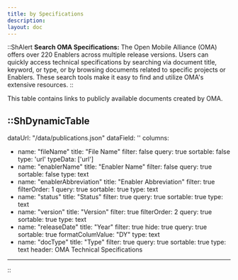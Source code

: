 ```yaml
---
title: by Specifications
description: 
layout: doc
---
```


::ShAlert
**Search OMA Specifications:** The Open Mobile Alliance (OMA) offers over 220 Enablers across multiple release versions. Users can quickly access technical specifications by searching via document title, keyword, or type, or by browsing documents related to specific projects or Enablers. These search tools make it easy to find and utilize OMA's extensive resources.
::

This table contains links to publicly available documents created by OMA.

::ShDynamicTable
---
dataUrl: "/data/publications.json"
dataField: ''
columns:
  - name: "fileName"
    title: "File Name"
    filter: false
    query: true
    sortable: false
    type: 'url'
    typeData: ['url']
  - name: "enablerName"
    title: "Enabler Name"
    filter: false
    query: true
    sortable: false
    type: text
  - name: "enablerAbbreviation"
    title: "Enabler Abbreviation"
    filter: true
    filterOrder: 1
    query: true
    sortable: true
    type: text
  - name: "status"
    title: "Status"
    filter: true
    query: true
    sortable: true
    type: text
  - name: "version"
    title: "Version"
    filter: true
    filterOrder: 2
    query: true
    sortable: true
    type: text
  - name: "releaseDate"
    title: "Year"
    filter: true
    hide: true
    query: true
    sortable: true
    formatColumValue: "DY"
    type: text
  - name: "docType"
    title: "Type"
    filter: true
    query: true
    sortable: true
    type: text
header: OMA Technical Specifications
---
::


